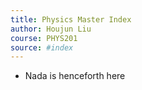 ```yaml
---
title: Physics Master Index
author: Houjun Liu
course: PHYS201
source: #index
---
```


* Nada is henceforth here